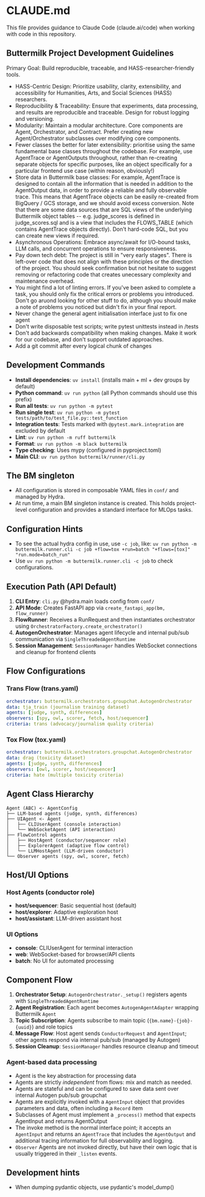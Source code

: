 # CLAUDE.md

This file provides guidance to Claude Code (claude.ai/code) when working with code in this repository.

## Buttermilk Project Development Guidelines
Primary Goal: Build reproducible, traceable, and HASS-researcher-friendly tools.

* HASS-Centric Design: Prioritize usability, clarity, extensibility, and accessibility for Humanities, Arts, and Social Sciences (HASS) researchers.
* Reproducibility & Traceability: Ensure that experiments, data processing, and results are reproducible and traceable. Design for robust logging and versioning.
* Modularity: Maintain a modular architecture. Core components are Agent, Orchestrator, and Contract. Prefer creating new Agent/Orchestrator subclasses over modifying core components.
* Fewer classes the better for later extensibility: prioritise using the same fundamental base classes throughout the codebase. For example, use AgentTrace or AgentOutputs throughout, rather than re-creating separate objects for specific purposes, like an object specifically for a particular frontend use case (within reason, obviously!)
* Store data in Buttermilk base classes: For example, AgentTrace is designed to contain all the information that is needed in addition to the AgentOutput data, in order to provide a reliable and fully observable trace. This means that AgentTrace objects can be easily re-created from BigQuery / GCS storage, and we should avoid excess conversion. Note that there are some data sources that are SQL views of the underlying Buttermilk object tables -- e.g. judge_scores is defined in judge_scores.sql and is a view that includes the FLOWS_TABLE (which contains AgentTrace objects directly). Don't hard-code SQL, but you can create new views if required.
* Asynchronous Operations: Embrace async/await for I/O-bound tasks, LLM calls, and concurrent operations to ensure responsiveness.
* Pay down tech debt: The project is still in "very early stages". There is left-over code that does not align with these principles or the direction of the project. You should seek confirmation but not hesitate to suggest removing or refactoring code that creates unecessary complexity and maintenance overhead.
* You might find a lot of linting errors. If you've been asked to complete a task, you should only fix the critical errors or problems you introduced. Don't go aruond looking for other stuff to do, although you should make a note of problems you noticed but didn't fix in your final report.
* Never change the general agent initialisation interface just to fix one agent
* Don't write disposable test scripts; write pytest unittests instead in /tests
* Don't add backwards compatibility when making changes. Make it work for our codebase, and don't support outdated approaches.
* Add a git commit after every logical chunk of changes

## Development Commands

- **Install dependencies**: `uv install` (installs main + ml + dev groups by default)
- **Python command**: `uv run python` (all Python commands should use this prefix)
- **Run all tests**: `uv run python -m pytest`
- **Run single test**: `uv run python -m pytest tests/path/to/test_file.py::test_function`
- **Integration tests**: Tests marked with `@pytest.mark.integration` are excluded by default
- **Lint**: `uv run python -m ruff buttermilk`
- **Format**: `uv run python -m black buttermilk`
- **Type checking**: Uses mypy (configured in pyproject.toml)
- **Main CLI**: `uv run python buttermilk/runner/cli.py`

## The BM singleton

- All configuration is stored in composable YAML files in `conf/` and managed by Hydra.
- At run time, a main BM singleton instance is created. This holds project-level configuration and provides a standard interface for MLOps tasks.

## Configuration Hints

* To see the actual hydra config in use, use `-c job`, like: `uv run python -m buttermilk.runner.cli -c job +flow=tox +run=batch "+flows=[tox]" "run.mode=batch_run"`
* Use `uv run python -m buttermilk.runner.cli -c job` to check configurations.

## Execution Path (API Default)

1. **CLI Entry**: `cli.py` @hydra.main loads config from `conf/`
2. **API Mode**: Creates FastAPI app via `create_fastapi_app(bm, flow_runner)`
3. **FlowRunner**: Receives a RunRequest and then instantiates orchestrator using `OrchestratorFactory.create_orchestrator()`
4. **AutogenOrchestrator**: Manages agent lifecycle and internal pub/sub communication via `SingleThreadedAgentRuntime`
5. **Session Management**: `SessionManager` handles WebSocket connections and cleanup for frontend clients


## Flow Configurations

### Trans Flow (trans.yaml)
```yaml
orchestrator: buttermilk.orchestrators.groupchat.AutogenOrchestrator
data: tja_train (journalism training dataset)
agents: [judge, synth, differences]
observers: [spy, owl, scorer, fetch, host/sequencer]
criteria: trans (advocacy/journalism quality criteria)
```

### Tox Flow (tox.yaml)  
```yaml
orchestrator: buttermilk.orchestrators.groupchat.AutogenOrchestrator
data: drag (toxicity dataset)
agents: [judge, synth, differences] 
observers: [owl, scorer, host/sequencer]
criteria: hate (multiple toxicity criteria)
```
## Agent Class Hierarchy

```
Agent (ABC) <- AgentConfig
├── LLM-based agents (judge, synth, differences)
├── UIAgent <- Agent
│   ├── CLIUserAgent (console interaction)
│   └── WebSocketAgent (API interaction)
├── FlowControl agents
│   ├── HostAgent (conductor/sequencer role)
│   ├── ExplorerAgent (adaptive flow control)
│   └── LLMHostAgent (LLM-driven conductor)
└── Observer agents (spy, owl, scorer, fetch)
```

## Host/UI Options

### Host Agents (conductor role)
- **host/sequencer**: Basic sequential host (default)
- **host/explorer**: Adaptive exploration host  
- **host/assistant**: LLM-driven assistant host

### UI Options
- **console**: CLIUserAgent for terminal interaction
- **web**: WebSocket-based for browser/API clients
- **batch**: No UI for automated processing

## Component Flow

1. **Orchestrator Setup**: `AutogenOrchestrator._setup()` registers agents with `SingleThreadedAgentRuntime`
2. **Agent Registration**: Each agent becomes `AutogenAgentAdapter` wrapping Buttermilk `Agent`
3. **Topic Subscription**: Agents subscribe to main topic (`{bm.name}-{job}-{uuid}`) and role topics
4. **Message Flow**: Host agent sends `ConductorRequest` and `AgentInput`; other agents respond via internal pub/sub (managed by Autogen)
5. **Session Cleanup**: `SessionManager` handles resource cleanup and timeout

### Agent-based data processing

- Agent is the key abstraction for processing data
- Agents are strictly _independent_ from flows: mix and match as needed.
- Agents are stateful and can be configured to save data sent over internal Autogen pub/sub groupchat
- Agents are explicitly invoked with a `AgentInput` object that provides parameters and data, often including a `Record` item
- Subclasses of Agent must implement a `_process()` method that expects AgentInput and returns AgentOutput
- The invoke method is the normal interface point; it accepts an `AgentInput` and returns an `AgentTrace` that includes the `AgentOutput` and additional tracing information for full observability and logging. 
- `Observer` Agents are not invoked directly, but have their own logic that is usually triggered in their `_listen` events.

## Development hints
* When dumping pydantic objects, use pydantic's model_dump()